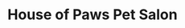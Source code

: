 ---
title: "House of Paws Pet Salon"
url: /greenville/house-of-paws-pet-salon/
shop: pet grooming
---